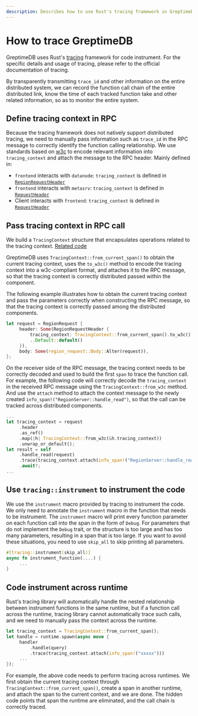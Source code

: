 ```yaml
---
description: Describes how to use Rust's tracing framework in GreptimeDB for distributed tracing, including defining tracing context in RPC, passing it, and instrumenting code.
---
```


# How to trace GreptimeDB

GreptimeDB uses Rust's [tracing](https://docs.rs/tracing/latest/tracing/) framework for code instrument. For the specific details and usage of tracing, please refer to the official documentation of tracing.

By transparently transmitting `trace_id` and other information on the entire distributed system, we can record the function call chain of the entire distributed link, know the time of each tracked function take and other related information, so as to monitor the entire system.

## Define tracing context in RPC

Because the tracing framework does not natively support distributed tracing, we need to manually pass information such as `trace_id` in the RPC message to correctly identify the function calling relationship. We use standards based on [w3c](https://www.w3.org/TR/trace-context/#traceparent-header-field-values) to encode relevant information into `tracing_context` and attach the message to the RPC header. Mainly defined in:

- `frontend` interacts with `datanode`: `tracing_context` is defined in [`RegionRequestHeader`](https://github.com/GreptimeTeam/greptime-proto/blob/main/proto/greptime/v1/region/server.proto)
- `frontend` interacts with `metasrv`: `tracing_context` is defined in [`RequestHeader`](https://github.com/GreptimeTeam/greptime-proto/blob/main/proto/greptime/v1/meta/common.proto)
- Client interacts with `frontend`: `tracing_context` is defined in [`RequestHeader`](https://github.com/GreptimeTeam/greptime-proto/blob/main/proto/greptime/v1/common.proto)

## Pass tracing context in RPC call

We build a `TracingContext` structure that encapsulates operations related to the tracing context. [Related code](https://github.com/GreptimeTeam/greptimedb/blob/main/src/common/telemetry/src/tracing_context.rs)

GreptimeDB uses `TracingContext::from_current_span()` to obtain the current tracing context, uses the `to_w3c()` method to encode the tracing context into a w3c-compliant format, and attaches it to the RPC message, so that the tracing context is correctly distributed passed within the component.

The following example illustrates how to obtain the current tracing context and pass the parameters correctly when constructing the RPC message, so that the tracing context is correctly passed among the distributed components.


```rust
let request = RegionRequest {
     header: Some(RegionRequestHeader {
         tracing_context: TracingContext::from_current_span().to_w3c(),
         ..Default::default()
     }),
     body: Some(region_request::Body::Alter(request)),
};
```

On the receiver side of the RPC message, the tracing context needs to be correctly decoded and used to build the first `span` to trace the function call. For example, the following code will correctly decode the `tracing_context` in the received RPC message using the `TracingContext::from_w3c` method. And use the `attach` method to attach the context message to the newly created `info_span!("RegionServer::handle_read")`, so that the call can be tracked across distributed components.

```rust
...
let tracing_context = request
     .header
     .as_ref()
     .map(|h| TracingContext::from_w3c(&h.tracing_context))
     .unwrap_or_default();
let result = self
     .handle_read(request)
     .trace(tracing_context.attach(info_span!("RegionServer::handle_read")))
     .await?;
...
```

## Use `tracing::instrument` to instrument the code

We use the `instrument` macro provided by tracing to instrument the code. We only need to annotate the `instrument` macro in the function that needs to be instrument. The `instrument` macro will print every function parameter on each function call into the span in the form of `Debug`. For parameters that do not implement the `Debug` trait, or the structure is too large and has too many parameters, resulting in a span that is too large. If you want to avoid these situations, you need to use `skip_all` to skip printing all parameters.

```rust
#[tracing::instrument(skip_all)]
async fn instrument_function(....) {
     ...
}
```

## Code instrument across runtime

Rust's tracing library will automatically handle the nested relationship between instrument functions in the same runtime, but if a function call across the runtime, tracing library cannot automatically trace such calls, and we need to manually pass the context across the runtime.

```rust
let tracing_context = TracingContext::from_current_span();
let handle = runtime.spawn(async move {
     handler
         .handle(query)
         .trace(tracing_context.attach(info_span!("xxxxx")))
     ...
});
```

For example, the above code needs to perform tracing across runtimes. We first obtain the current tracing context through `TracingContext::from_current_span()`, create a span in another runtime, and attach the span to the current context, and we are done. The hidden code points that span the runtime are eliminated, and the call chain is correctly traced.